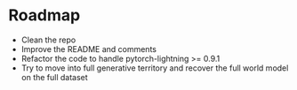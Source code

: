 # Roadmap


- Clean the repo
- Improve the README and comments
- Refactor the code to handle pytorch-lightning >= 0.9.1
- Try to move into full generative territory and recover the full world model on the full dataset